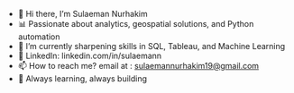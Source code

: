 - 👋 Hi there, I’m Sulaeman Nurhakim
- 📊 Passionate about analytics, geospatial solutions, and Python automation
- 🌱 I’m currently sharpening skills in SQL, Tableau, and Machine Learning
- 🔗 LinkedIn: linkedin.com/in/sulaemann
- 📫 How to reach me? email at : sulaemannurhakim19@gmail.com
- 🚀 Always learning, always building
